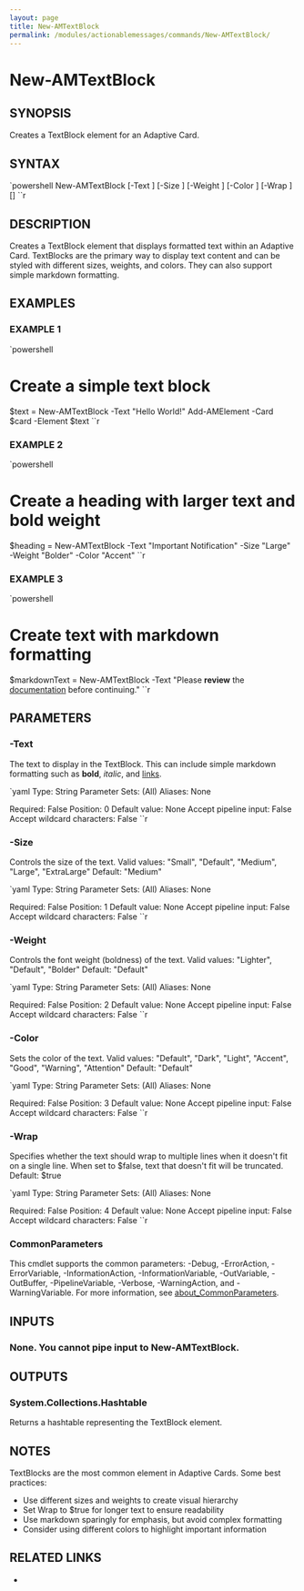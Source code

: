 ```yaml
---
layout: page
title: New-AMTextBlock
permalink: /modules/actionablemessages/commands/New-AMTextBlock/
---
```


# New-AMTextBlock

## SYNOPSIS
Creates a TextBlock element for an Adaptive Card.

## SYNTAX

`powershell
New-AMTextBlock [-Text <String>] [-Size <String>] [-Weight <String>] [-Color <String>] [-Wrap <String>] [<CommonParameters>]
``r

## DESCRIPTION
Creates a TextBlock element that displays formatted text within an Adaptive Card.
TextBlocks are the primary way to display text content and can be styled with
different sizes, weights, and colors. They can also support simple markdown formatting.

## EXAMPLES

### EXAMPLE 1
`powershell
# Create a simple text block
$text = New-AMTextBlock -Text "Hello World!"
Add-AMElement -Card $card -Element $text
``r

    

### EXAMPLE 2
`powershell
# Create a heading with larger text and bold weight
$heading = New-AMTextBlock -Text "Important Notification" -Size "Large" -Weight "Bolder" -Color "Accent"
``r

    

### EXAMPLE 3
`powershell
# Create text with markdown formatting
$markdownText = New-AMTextBlock -Text "Please **review** the [documentation](https://docs.example.com) before continuing."
``r

    

## PARAMETERS

### -Text
The text to display in the TextBlock. This can include simple markdown formatting
such as **bold**, *italic*, and [links](https://example.com).

`yaml
Type: String
Parameter Sets: (All)
Aliases: None

Required: False
Position: 0
Default value: None
Accept pipeline input: False
Accept wildcard characters: False
``r

### -Size
Controls the size of the text.
Valid values: "Small", "Default", "Medium", "Large", "ExtraLarge"
Default: "Medium"

`yaml
Type: String
Parameter Sets: (All)
Aliases: None

Required: False
Position: 1
Default value: None
Accept pipeline input: False
Accept wildcard characters: False
``r

### -Weight
Controls the font weight (boldness) of the text.
Valid values: "Lighter", "Default", "Bolder"
Default: "Default"

`yaml
Type: String
Parameter Sets: (All)
Aliases: None

Required: False
Position: 2
Default value: None
Accept pipeline input: False
Accept wildcard characters: False
``r

### -Color
Sets the color of the text.
Valid values: "Default", "Dark", "Light", "Accent", "Good", "Warning", "Attention"
Default: "Default"

`yaml
Type: String
Parameter Sets: (All)
Aliases: None

Required: False
Position: 3
Default value: None
Accept pipeline input: False
Accept wildcard characters: False
``r

### -Wrap
Specifies whether the text should wrap to multiple lines when it doesn't fit on a single line.
When set to $false, text that doesn't fit will be truncated.
Default: $true

`yaml
Type: String
Parameter Sets: (All)
Aliases: None

Required: False
Position: 4
Default value: None
Accept pipeline input: False
Accept wildcard characters: False
``r

### CommonParameters
This cmdlet supports the common parameters: -Debug, -ErrorAction, -ErrorVariable, -InformationAction, -InformationVariable, -OutVariable, -OutBuffer, -PipelineVariable, -Verbose, -WarningAction, and -WarningVariable. For more information, see [about_CommonParameters](https://learn.microsoft.com/en-us/powershell/module/microsoft.powershell.core/about/about_commonparameters).

## INPUTS
### None. You cannot pipe input to New-AMTextBlock.

## OUTPUTS
### System.Collections.Hashtable
Returns a hashtable representing the TextBlock element.

## NOTES
TextBlocks are the most common element in Adaptive Cards. Some best practices:

- Use different sizes and weights to create visual hierarchy
- Set Wrap to $true for longer text to ensure readability
- Use markdown sparingly for emphasis, but avoid complex formatting
- Consider using different colors to highlight important information

## RELATED LINKS
* [](https://adaptivecards.io/explorer/TextBlock.html)

